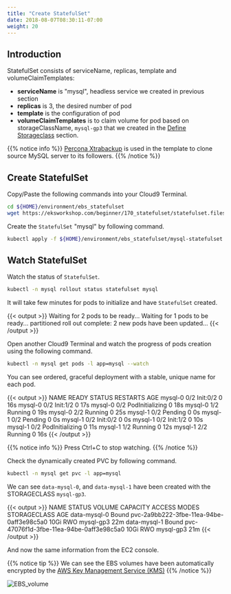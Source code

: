 ```yaml
---
title: "Create StatefulSet"
date: 2018-08-07T08:30:11-07:00
weight: 20
---
```

## Introduction

StatefulSet consists of serviceName, replicas, template and volumeClaimTemplates:

* **serviceName** is "mysql", headless service we created in previous section
* **replicas** is 3, the desired number of pod
* **template** is the configuration of pod
* **volumeClaimTemplates** is to claim volume for pod based on storageClassName, `mysql-gp3` that we created in the [Define Storageclass](/beginner/170_statefulset/storageclass/) section.

{{% notice info %}}
[Percona Xtrabackup](https://www.percona.com/software/mysql-database/percona-xtrabackup) is used in the template to clone source MySQL server to its followers.
{{% /notice %}}

## Create StatefulSet

Copy/Paste the following commands into your Cloud9 Terminal.

```sh
cd ${HOME}/environment/ebs_statefulset
wget https://eksworkshop.com/beginner/170_statefulset/statefulset.files/mysql-statefulset.yaml
```

Create the `StatefulSet` "mysql" by following command.

```sh
kubectl apply -f ${HOME}/environment/ebs_statefulset/mysql-statefulset.yaml
```

## Watch StatefulSet

Watch the status of `StatefulSet`.

```sh
kubectl -n mysql rollout status statefulset mysql
```

It will take few minutes for pods to initialize and have `StatefulSet` created.

{{< output >}}
Waiting for 2 pods to be ready...
Waiting for 1 pods to be ready...
partitioned roll out complete: 2 new pods have been updated...
{{< /output >}}

Open another Cloud9 Terminal and watch the progress of pods creation using the following command.

```sh
kubectl -n mysql get pods -l app=mysql --watch
```

You can see ordered, graceful deployment with a stable, unique name for each pod.

{{< output >}}
NAME      READY   STATUS           RESTARTS    AGE
mysql-0   0/2     Init:0/2          0          16s
mysql-0   0/2     Init:1/2          0          17s
mysql-0   0/2     PodInitializing   0          18s
mysql-0   1/2     Running           0          19s
mysql-0   2/2     Running           0          25s
mysql-1   0/2     Pending           0          0s
mysql-1   0/2     Pending           0          0s
mysql-1   0/2     Init:0/2          0          0s
mysql-1   0/2     Init:1/2          0          10s
mysql-1   0/2     PodInitializing   0          11s
mysql-1   1/2     Running           0          12s
mysql-1   2/2     Running           0          16s
{{< /output >}}

{{% notice info %}}
Press Ctrl+C to stop watching.
{{% /notice %}}

Check the dynamically created PVC by following command.

```sh
kubectl -n mysql get pvc -l app=mysql
```

We can see `data-mysql-0`, and `data-mysql-1` have been created with the STORAGECLASS `mysql-gp3`.

{{< output >}}
NAME           STATUS   VOLUME                                     CAPACITY   ACCESS MODES   STORAGECLASS   AGE
data-mysql-0   Bound    pvc-2a9bb222-3fbe-11ea-94be-0aff3e98c5a0   10Gi       RWO            mysql-gp3      22m
data-mysql-1   Bound    pvc-47076f1d-3fbe-11ea-94be-0aff3e98c5a0   10Gi       RWO            mysql-gp3      21m
{{< /output >}}

And now the same information from the EC2 console.

{{% notice tip %}}
We can see the EBS volumes have been automatically encrypted by the [AWS Key Management Service (KMS)](https://aws.amazon.com/kms/)
{{% /notice %}}

![EBS_volume](/images/statefulset/ebs_volume.png)
